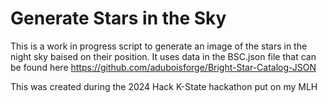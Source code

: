 # Generate Stars in the Sky

This is a work in progress script to generate an image of the stars in the night sky baised on their position.
It uses data in the BSC.json file that can be found here https://github.com/aduboisforge/Bright-Star-Catalog-JSON

This was created during the 2024 Hack K-State hackathon put on my MLH
